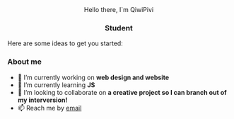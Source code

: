  <div id="header" align="center".
    <h1>Hello there, I`m QiwiPivi</h1>
    <h3>Student</h3>
  </div>

Here are some ideas to get you started:
### About me
- 🔭 I’m currently working on **web design and website**
- 🌱 I’m currently learning **JS**
- 👯 I’m looking to collaborate on **a creative project so I can branch out of my interversion!**
- 📫 Reach me by [email](mailto:email-address)

